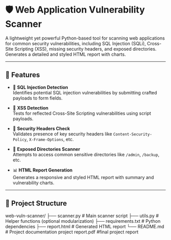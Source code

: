 # 🛡️ Web Application Vulnerability Scanner

A lightweight yet powerful Python-based tool for scanning web applications for common security vulnerabilities, including SQL Injection (SQLi), Cross-Site Scripting (XSS), missing security headers, and exposed directories. Generates a detailed and styled HTML report with charts.

---

## 📌 Features

- 🔎 **SQL Injection Detection**  
  Identifies potential SQL injection vulnerabilities by submitting crafted payloads to form fields.

- 🧪 **XSS Detection**  
  Tests for reflected Cross-Site Scripting vulnerabilities using script payloads.

- 🔐 **Security Headers Check**  
  Validates presence of key security headers like `Content-Security-Policy`, `X-Frame-Options`, etc.

- 📁 **Exposed Directories Scanner**  
  Attempts to access common sensitive directories like `/admin`, `/backup`, etc.

- 📊 **HTML Report Generation**  
  Generates a responsive and styled HTML report with summary and vulnerability charts.

---

## 📂 Project Structure 

web-vuln-scanner/
├── scanner.py # Main scanner script
├── utils.py # Helper functions (optional modularization)
├── requirements.txt # Python dependencies
├── report.html # Generated HTML report
└── README.md # Project documentation
    project report.pdf #final project report 


